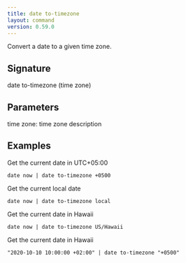 ```yaml
---
title: date to-timezone
layout: command
version: 0.59.0
---
```


Convert a date to a given time zone.

## Signature

date to-timezone (time zone)

## Parameters

  time zone: time zone description

## Examples

Get the current date in UTC+05:00
```shell
date now | date to-timezone +0500
```

Get the current local date
```shell
date now | date to-timezone local
```

Get the current date in Hawaii
```shell
date now | date to-timezone US/Hawaii
```

Get the current date in Hawaii
```shell
"2020-10-10 10:00:00 +02:00" | date to-timezone "+0500"
```


